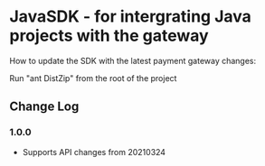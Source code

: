 
# JavaSDK - for intergrating Java projects with the gateway

 How to update the SDK with the latest payment gateway changes: 
 
Run "ant DistZip" from the root of the project

## Change Log

### 1.0.0

- Supports API changes from 20210324